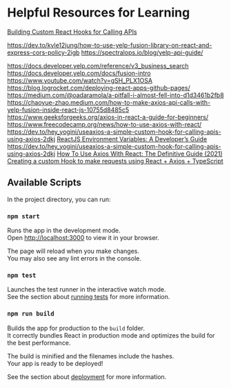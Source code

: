 # Helpful Resources for Learning
[Building Custom React Hooks for Calling APIs](https://medium.com/@nelson_examiner/building-custom-react-hooks-for-calling-apis-ab82a6b45ff)

https://dev.to/kyle12jung/how-to-use-yelp-fusion-library-on-react-and-express-cors-policy-2igb
https://spectralops.io/blog/yelp-api-guide/


https://docs.developer.yelp.com/reference/v3_business_search
https://docs.developer.yelp.com/docs/fusion-intro
https://www.youtube.com/watch?v=gSH_PLX1OSA
https://blog.logrocket.com/deploying-react-apps-github-pages/
https://medium.com/@oadaramola/a-pitfall-i-almost-fell-into-d1d3461b2fb8
https://chaoyue-zhao.medium.com/how-to-make-axios-api-calls-with-yelp-fusion-inside-react-js-10755d8485c5
https://www.geeksforgeeks.org/axios-in-react-a-guide-for-beginners/
https://www.freecodecamp.org/news/how-to-use-axios-with-react/
https://dev.to/hey_yogini/useaxios-a-simple-custom-hook-for-calling-apis-using-axios-2dkj
[ReactJS Environment Variables: A Developer’s Guide](https://appwrk.com/reactjs-environment-variables)
https://dev.to/hey_yogini/useaxios-a-simple-custom-hook-for-calling-apis-using-axios-2dkj
[How To Use Axios With React: The Definitive Guide (2021)](https://www.freecodecamp.org/news/how-to-use-axios-with-react/#how-to-set-up-axios-with-react)
[Creating a custom Hook to make requests using React + Axios + TypeScript](https://danilorivera95.medium.com/creating-a-custom-hook-to-make-requests-using-react-axios-typescript-ca591c6c25fc)

## Available Scripts

In the project directory, you can run:

### `npm start`

Runs the app in the development mode.\
Open [http://localhost:3000](http://localhost:3000) to view it in your browser.

The page will reload when you make changes.\
You may also see any lint errors in the console.

### `npm test`

Launches the test runner in the interactive watch mode.\
See the section about [running tests](https://facebook.github.io/create-react-app/docs/running-tests) for more information.

### `npm run build`

Builds the app for production to the `build` folder.\
It correctly bundles React in production mode and optimizes the build for the best performance.

The build is minified and the filenames include the hashes.\
Your app is ready to be deployed!

See the section about [deployment](https://facebook.github.io/create-react-app/docs/deployment) for more information.

